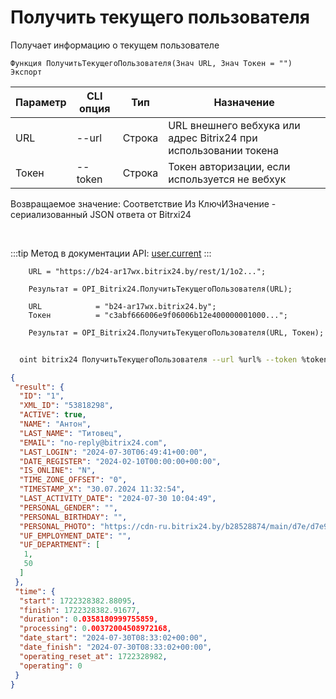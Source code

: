 ﻿---
sidebar_position: 1
---

# Получить текущего пользователя
 Получает информацию о текущем пользователе



`Функция ПолучитьТекущегоПользователя(Знач URL, Знач Токен = "") Экспорт`

  | Параметр | CLI опция | Тип | Назначение |
  |-|-|-|-|
  | URL | --url | Строка | URL внешнего вебхука или адрес Bitrix24 при использовании токена |
  | Токен | --token | Строка | Токен авторизации, если используется не вебхук |

  
  Возвращаемое значение:   Соответствие Из КлючИЗначение - сериализованный JSON ответа от Bitrxi24

<br/>

:::tip
Метод в документации API: [user.current](https://dev.1c-bitrix.ru/rest_help/users/user_current.php)
:::
<br/>


```bsl title="Пример кода"
    URL = "https://b24-ar17wx.bitrix24.by/rest/1/1o2...";

    Результат = OPI_Bitrix24.ПолучитьТекущегоПользователя(URL);

    URL            = "b24-ar17wx.bitrix24.by";
    Токен          = "c3abf666006e9f06006b12e400000001000...";

    Результат = OPI_Bitrix24.ПолучитьТекущегоПользователя(URL, Токен);
```



```sh title="Пример команды CLI"
    
  oint bitrix24 ПолучитьТекущегоПользователя --url %url% --token %token%

```

```json title="Результат"
{
 "result": {
  "ID": "1",
  "XML_ID": "53818298",
  "ACTIVE": true,
  "NAME": "Антон",
  "LAST_NAME": "Титовец",
  "EMAIL": "no-reply@bitrix24.com",
  "LAST_LOGIN": "2024-07-30T06:49:41+00:00",
  "DATE_REGISTER": "2024-02-10T00:00:00+00:00",
  "IS_ONLINE": "N",
  "TIME_ZONE_OFFSET": "0",
  "TIMESTAMP_X": "30.07.2024 11:32:54",
  "LAST_ACTIVITY_DATE": "2024-07-30 10:04:49",
  "PERSONAL_GENDER": "",
  "PERSONAL_BIRTHDAY": "",
  "PERSONAL_PHOTO": "https://cdn-ru.bitrix24.by/b28528874/main/d7e/d7e99cf556e4ab676463dae2c00ddfbb/a7e0af6899300e3c684caeca5c334d81.jpg",
  "UF_EMPLOYMENT_DATE": "",
  "UF_DEPARTMENT": [
   1,
   50
  ]
 },
 "time": {
  "start": 1722328382.88095,
  "finish": 1722328382.91677,
  "duration": 0.0358180999755859,
  "processing": 0.00372004508972168,
  "date_start": "2024-07-30T08:33:02+00:00",
  "date_finish": "2024-07-30T08:33:02+00:00",
  "operating_reset_at": 1722328982,
  "operating": 0
 }
}
```
